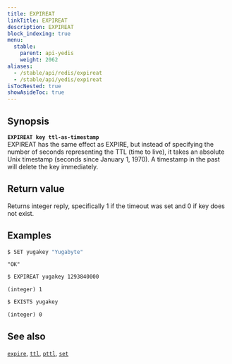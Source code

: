 ```yaml
---
title: EXPIREAT
linkTitle: EXPIREAT
description: EXPIREAT
block_indexing: true
menu:
  stable:
    parent: api-yedis
    weight: 2062
aliases:
  - /stable/api/redis/expireat
  - /stable/api/yedis/expireat
isTocNested: true
showAsideToc: true
---
```


## Synopsis

<b>`EXPIREAT key ttl-as-timestamp`</b><br>
EXPIREAT has the same effect as EXPIRE, but instead of specifying the number of seconds representing the TTL (time to live), it takes an absolute Unix timestamp (seconds since January 1, 1970). A timestamp in the past will delete the key immediately.

## Return value

Returns integer reply, specifically 1 if the timeout was set and 0 if key does not exist.

## Examples

```sh
$ SET yugakey "Yugabyte"
```

```
"OK"
```

```sh
$ EXPIREAT yugakey 1293840000
```

```
(integer) 1
```

```sh
$ EXISTS yugakey
```

```
(integer) 0
```

## See also

[`expire`](../expire/), [`ttl`](../ttl/), [`pttl`](../pttl/), [`set`](../set/) 
